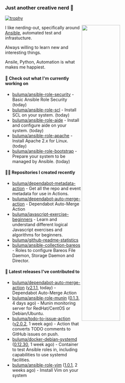 ### Just another creative nerd 👋

[![trophy](https://github-profile-trophy.vercel.app/?username=buluma&no-frame=true&no-bg=true&margin-h=10&theme=onestar&column=-1=ryo-ma&rank=S,SS,SSS,AAA,AA,B,C,SECRET)](https://github.com/ryo-ma/github-profile-trophy)

<a href="https://gitstats.me/buluma">
  <img align="right" src="https://github-readme-stats.vercel.app/api?username=buluma&theme=gotham&show_icons=true" width="50%"/>
</a>

I like nerding-out, specifically around [Ansible](https://github.com/ansible/ansible), automated test and infrastucture.

Always willing to learn new and interesting things.

Ansile, Python, Automation is what makes me happiest.

#### 👷 Check out what I'm currently working on

- [buluma/ansible-role-security](https://github.com/buluma/ansible-role-security) - Basic Ansible Role Security (today)
- [buluma/ansible-role-scl](https://github.com/buluma/ansible-role-scl) - Install SCL on your system. (today)
- [buluma/ansible-role-aide](https://github.com/buluma/ansible-role-aide) - Install and configure aide on your system. (today)
- [buluma/ansible-role-apache](https://github.com/buluma/ansible-role-apache) - Install Apache 2.x for Linux. (today)
- [buluma/ansible-role-bootstrap](https://github.com/buluma/ansible-role-bootstrap) - Prepare your system to be managed by Ansible. (today)

#### 👨‍💻 Repositories I created recently

- [buluma/dependabot-metadata-action](https://github.com/buluma/dependabot-metadata-action) - Get all the repo and event metadata for use in Actions.
- [buluma/dependabot-auto-merge-action](https://github.com/buluma/dependabot-auto-merge-action) - Dependabot Auto-Merge Action
- [buluma/javascript-exercise-beginners](https://github.com/buluma/javascript-exercise-beginners) - Learn and understand different logical Javascript exercises and algorithms for beginners.
- [buluma/github-readme-statistics](https://github.com/buluma/github-readme-statistics)
- [buluma/ansible-collection-bareos](https://github.com/buluma/ansible-collection-bareos) - Roles to configure Bareos File Daemon, Storage Daemon and Director.

#### 🚀 Latest releases I've contributed to

- [buluma/dependabot-auto-merge-action](https://github.com/buluma/dependabot-auto-merge-action) ([v2.1.1](https://github.com/buluma/dependabot-auto-merge-action/releases/tag/v2.1.1), today) - Dependabot Auto-Merge Action
- [buluma/ansible-role-munin](https://github.com/buluma/ansible-role-munin) ([0.1.3](https://github.com/buluma/ansible-role-munin/releases/tag/0.1.3), 4 days ago) - Munin monitoring server for RedHat/CentOS or Debian/Ubuntu.
- [buluma/todo-to-issue-action](https://github.com/buluma/todo-to-issue-action) ([v2.0.2](https://github.com/buluma/todo-to-issue-action/releases/tag/v2.0.2), 1 week ago) - Action that converts TODO comments to GitHub issues on push.
- [buluma/docker-debian-systemd](https://github.com/buluma/docker-debian-systemd) ([0.12.30](https://github.com/buluma/docker-debian-systemd/releases/tag/0.12.30), 1 week ago) - Container to test Ansible roles in, including capabilities to use systemd facilities.
- [buluma/ansible-role-vim](https://github.com/buluma/ansible-role-vim) ([1.0.1](https://github.com/buluma/ansible-role-vim/releases/tag/1.0.1), 2 weeks ago) - Imstall Vim on your system

